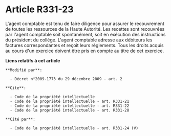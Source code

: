 # Article R331-23

L'agent comptable est tenu de faire diligence pour assurer le recouvrement de toutes les ressources de la Haute Autorité. Les
recettes sont recouvrées par l'agent comptable soit spontanément, soit en exécution des instructions du président du collège.
L'agent comptable adresse aux débiteurs les factures correspondantes et reçoit leurs règlements. Tous les droits acquis au
cours d'un exercice doivent être pris en compte au titre de cet exercice.

**Liens relatifs à cet article**

	**Modifié par**:

	  - Décret n°2009-1773 du 29 décembre 2009 - art. 2

	**Cite**:

	  - Code de la propriété intellectuelle
	  - Code de la propriété intellectuelle - art. R331-21
	  - Code de la propriété intellectuelle - art. R331-22
	  - Code de la propriété intellectuelle - art. R331-28

	**Cité par**:

	  - Code de la propriété intellectuelle - art. R331-24 (V)
